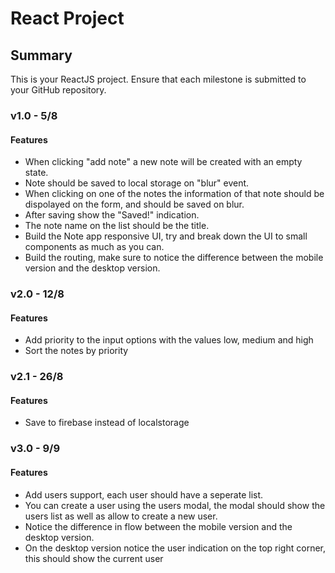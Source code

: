 # React Project

## Summary

This is your ReactJS project. Ensure that each milestone is submitted to your GitHub repository.

### v1.0 - 5/8

#### Features

- When clicking "add note" a new note will be created with an empty state.
- Note should be saved to local storage on "blur" event.
- When clicking on one of the notes the information of that note should be dispolayed on the form, and should be saved on blur.
- After saving show the "Saved!" indication.
- The note name on the list should be the title.
- Build the Note app responsive UI, try and break down the UI to small components as much as you can.
- Build the routing, make sure to notice the difference between the mobile version and the desktop version.

### v2.0 - 12/8

#### Features

- Add priority to the input options with the values low, medium and high
- Sort the notes by priority

### v2.1 - 26/8

#### Features

- Save to firebase instead of localstorage

### v3.0 - 9/9

#### Features

- Add users support, each user should have a seperate list.
- You can create a user using the users modal, the modal should show the users list as well as allow to create a new user.
- Notice the difference in flow between the mobile version and the desktop version.
- On the desktop version notice the user indication on the top right corner, this should show the current user